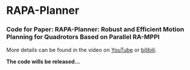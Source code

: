 # RAPA-Planner
### Code for Paper: RAPA-Planner: Robust and Efficient Motion Planning for Quadrotors Based on Parallel RA-MPPI
More details can be found in the video on [YouTube](https://youtu.be/eCPEQHMW0Wk) or [bilibili](https://www.bilibili.com/video/BV1R64y1G71C/).

**The code wills be released...**


